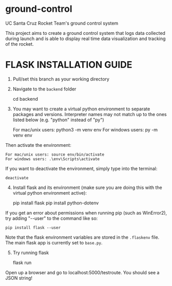 # ground-control
UC Santa Cruz Rocket Team's ground control system

This project aims to create a ground control system that logs data collected during launch and is able to display real time data visualization and tracking of the rocket.

# FLASK INSTALLATION GUIDE

1. Pull/set this branch as your working directory

2. Navigate to the `backend` folder

    cd backend

3. You may want to create a virtual python environment to separate packages and versions. Interpreter names may not match up to the ones listed below (e.g. "python" instead of "py")

    For mac/unix users: python3 -m venv env
    For windows users: py -m venv env

Then activate the environment:

    For mac/unix users: source env/bin/activate
    For windows users: .\env\Scripts\activate

If you want to deactivate the environment, simply type into the terminal:

    deactivate

4. Install flask and its environment (make sure you are doing this with the virtual python environment active):

    pip install flask
    pip install python-dotenv
    
If you get an error about permissions when running pip (such as WinError2), try adding "--user" to the command like so:

    pip install flask --user

Note that the flask environment variables are stored in the `.flaskenv` file. The main flask app is currently set to `base.py`.

5. Try running flask

    flask run

Open up a browser and go to localhost:5000/testroute. You should see a JSON string!

